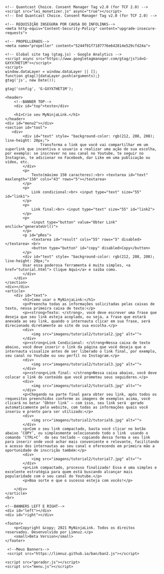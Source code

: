
<!DOCTYPE html>
<html lang="pt-br">
<head>
    <meta charset="UTF-8">
    <meta http-equiv="X-UA-Compatible" content="IE=edge">
    <meta name="viewport" content="width=device-width, initial-scale=1.0">
    <title>MyNinjaLink</title>
    <link rel="stylesheet" href="estilo.css">

    <!-- Quantcast Choice. Consent Manager Tag v2.0 (for TCF 2.0) -->
    <script src="lei_monetizer.js" async="true"></script>
    <!-- End Quantcast Choice. Consent Manager Tag v2.0 (for TCF 2.0) -->

    <!-- REQUISIÇÃO INSEGURA POR CAUSA DO INFOLINKS-->
    <meta http-equiv="Content-Security-Policy" content="upgrade-insecure-requests">

    <!-- PROPELLERADS-->
    <meta name="propeller" content="5244f91f7187776e642814e529cfd24a">

    <!-- Global site tag (gtag.js) - Google Analytics -->
    <script async src="https://www.googletagmanager.com/gtag/js?id=G-GXYX7HET1M"></script>
    <script>
    window.dataLayer = window.dataLayer || [];
    function gtag(){dataLayer.push(arguments);}
    gtag('js', new Date());

    gtag('config', 'G-GXYX7HET1M');
</script>

</head>
<body>
    
    <header>
        <!--BANNER TOP-->
        <div id="top">teste</div>
        
        <h1>Crie seu MyNinjaLink.</h1>
    </header>
    <div id="menu2"></div>
    <section id="tool">   
       <div>
            <div id="text" style= "background-color: rgb(212, 208, 208); line-height: 20px;">
                    Transforma o link que você vai compartilhar em um superlink que incentiva o usuario a realizar uma ação de sua escolha, por exemplo: se inscrever no seu canal no Youtube, te seguir no Instagran, te adicionar no Facebook, dar Like em uma publicação ou vídeo, etc.
            </div>
            <p>
                Texto(máximo 150 caracteres):<br> <textarea id="text" maxlength="150" cols="43" rows="5"></textarea>
            </p>
            <p>
                Link condicional:<br> <input type="text" size="55" id="link1">
            </p>
            <p>
                Link final:<br> <input type="text" size="55" id="link2">
            </p>
            <p>
                <input type="button" value="Obter Link" onclick="generateUrl()">
            </p>
            <p id="pRes">
                <textarea id="result" cols="55" rows="5" disabled>  </textarea> <br>
                <button type="button" id="copy" disabled>Copy</button>
            </p>
            <div id="text" style= "background-color: rgb(212, 208, 208); line-height: 20px;">
            Usar essa poderosa ferramenta é muito simples, <a href="tutorial.html"> Clique Aqui</a> e saiba como.
            </div>
        </div>    
    </section>
    <div></div>
    <article>
        <div id="text">
            <h1>Como usar o MyNinjaLink:</h1>
            <p>Preencha todas as informações solicitadas pelas caixas de texto, nessa primeira caixa de texto:</p>
            <p><strong>Texto: </strong>, você deve escrever uma frase que deseja que seu link esteja acoplado, ou seja, a frase que estará anexada ao seu link, quando o internauta clicar em sua frase, será direcionado diretamente ao site de sua escolha.</p>
            <div>
                <img src="imagens/tutorial2/tutorial2.jpg" alt="">
            </div>
            <p><strong>Link Condicional: </strong>Nessa caixa de texto abaixo, você deve inserir o link da página que você deseja que o internauta visualize antes de ser liberado o link final, por exemplo, seu canal no Youtube ou seu perfil no Instagram.</p>
            <div>
                <img src="imagens/tutorial2/tutorial3.jpg" alt="">
            </div>
            <p><strong>Link final: </strong>Nessa caixa abaixo, você deve colocar o link do conteúdo que você prometeu seus seguidores.</p>
            <div>
                <img src="imagens/tutorial2/tutorial5.jpg" alt="">
            </div>
            <p>Chegando na parte final para obter seu link, após todos os requesitos preenchidos conforme as imagens de exemplos acima, você clicará no botar ‘Obter link’ – com isso, seu link será  gerado automaticamente pelo website, com todas as informações quais você inseriu e pronto para ser utilizado:</p>
            <div>
                <img src="imagens/tutorial2/tutorial6.jpg" alt="">
            </div>
            <p>Com o seu link compactado, basta você clicar no botão abaixo ‘COPY’, ou simplesmente selecionando todo o link  usando o comando ‘CTRL+C’  do seu teclado – copiando dessa forma o seu link para inserir onde você achar mais conveniente e relevante, facilitando o acesso dos internautas ao seu canal e oferecendo em primeira mão a oportunidade de inscrição também:</p>
            <div>
                <img src="imagens/tutorial2/tutorial7.jpg" alt="">
            </div>
            <p>Link compactado, processo finalizado! Essa é uma simples e excelente estratégia para quem está buscando alcançar mais popularidade com o seu canal do Youtube.</p> 
            <p>Boa sorte e que o sucesso esteja com vocês!</p>

        </div>
    </article>
    <br>

    <!--BANNERS LEFT E RIGHT-->
    <div id="left"></div>
    <div id="right"></div>

    <footer>
        <p>Copyright &copy; 2021 MyNinjaLink. Todos os direitos reservados. Desenvolvido por Limnuz.</p>
        <small>Beta Version</small>
    </footer>

     <!--Meus Banners-->
     <script src="https://limnuz.github.io/ban/ban2.js"></script>

    <script src="gerador.js"></script>
    <script src="menu.js"></script>
    
</body>
</html>


